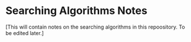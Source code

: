 # Searching Algorithms Notes
[This will contain notes on the searching algorithms in this repoository. To be edited later.]
